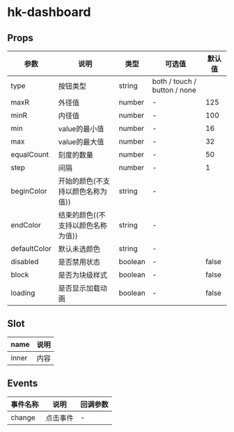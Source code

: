 # hk-dashboard

## Props

| 参数 | 说明 | 类型 | 可选值 | 默认值 |
|--- | --- | --- | --- | --- |
| type | 按钮类型 | string | both / touch / button / none
| maxR | 外径值 | number | - | 125 |
| minR | 内径值 | number | - | 100 |
| min | value的最小值 | number | - | 16 |
| max | value的最大值 | number | - | 32 |
| equalCount | 刻度的数量 | number | - | 50 |
| step | 间隔 | number | - | 1 |
| beginColor | 开始的颜色(不支持以颜色名称为值)) | string | - |  |
| endColor | 结束的颜色((不支持以颜色名称为值)) | string | - |  |
| defaultColor | 默认未选颜色 | string | - |  |
| disabled | 是否禁用状态 | boolean |	- | false |
| block | 是否为块级样式 | boolean | - | false |
| loading | 是否显示加载动画 | boolean | - | false |

## Slot
| name | 说明|
| --- | --- |
| inner | 内容 |

## Events
| 事件名称 | 说明 |	回调参数 |
|--- | --- | --- |
| change | 点击事件 | - |
